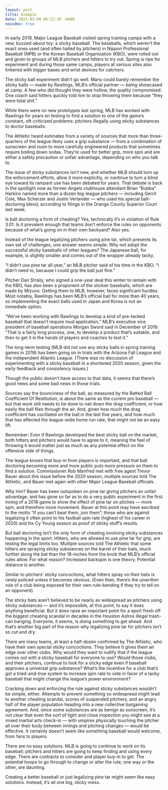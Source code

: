 ```yaml
---
layout: post
title: Example
date: 2021-03-09 06:22:28 -0400
noindex: true
---
```


In early 2019, Major League Baseball visited spring training camps with a new, buzzed-about toy: a sticky baseball. The baseballs, which weren’t the exact ones used (and often hailed by pitchers) in Nippon Professional Baseball (NPB) or the Korean Baseball Organization (KBO), were rolled out and given to groups of MLB pitchers and hitters to try out. Spring is ripe for experiment and during those same camps, players at various sites also tinkered with bigger bases and wrist devices for catchers.

The sticky ball experiment didn’t go well. Many could barely remember the sticky balls — made by Rawlings, MLB’s official partner — being showcased at camp. A few who did thought they were hollow, the quality compromised. One coach said hitters quickly told him to stop throwing them because “they were total shit.”

While there were no new prototypes last spring, MLB has worked with Rawlings for years on testing to find a solution to one of the game’s constant, oft-criticized problems: pitchers illegally using sticky substances to doctor baseballs.

The Athletic heard estimates from a variety of sources that more than three-quarters of the league likely uses a grip substance — from a combination of sunscreen and rosin to more carefully engineered products that sometimes require boiling down sodas. They’re used for better grip, more spin and are either a safety precaution or unfair advantage, depending on who you talk to.

The issue of sticky substances isn’t new, and whether MLB should turn up the enforcement efforts, allow it more explicitly, or continue to turn a blind eye toward its rampant use has been debated for years. That debate is back in the spotlight now as former Angels clubhouse attendant Brian “Bubba” Harkins named more than a dozen big-league pitchers — including Gerrit Cole, Max Scherzer and Justin Verlander — who used his special ball-doctoring blend, according to filings in the Orange County Superior Court last week.

Is ball doctoring a form of cheating? Yes, technically it’s in violation of Rule 3.01. Is it prevalent enough that teams don’t enforce the rules on opponents because of what’s going on in their own backyard? Also yes.

Instead of the league legalizing pitchers using pine tar, which presents its own set of challenges, one answer seems simple: Why not adopt the successful sticky baseballs of other leagues? The Japanese ball, for example, is slightly smaller and comes out of the wrapper already tacky.

“I didn’t use pine tar all year,” an MLB pitcher said of his time in the KBO. “I didn’t need to, because I could grip the ball just fine.”

Pitcher Dan Straily, who signed a one-year deal this winter to remain with the KBO, has also been a proponent of the stickier baseballs, which are made by Mizuno. Getting them to MLB, however, faces significant hurdles. Most notably, Rawlings has been MLB’s official ball for more than 40 years, so implementing the exact balls used in Japan and Korea is not an immediate option.

“We’ve been working with Rawlings to develop a kind of pre-tacked baseball that doesn’t require mud application,” MLB’s executive vice president of baseball operations Morgan Sword said in December of 2019. “That is a fairly long process, one, to develop a product that’s suitable, and then to get it in the hands of players and coaches to test it.”

The long-term testing (MLB did not use any sticky balls in spring training games in 2019) has been going on in trials with the Arizona Fall League and the independent Atlantic League. (There was no discussion of experimenting with a sticky baseball in a shortened 2020 season, given the early feedback and consistency issues.)

Though the public doesn’t have access to that data, it seems that there’s good news and some bad news in those trials.

Sources say the bounciness of the ball, as measured by the Batted Ball Coefficient Of Restitution, is about the same as the current pro baseball — but that work still needs to be done to nail down the drag coefficient, or how easily the ball flies through the air. And, given how much the drag coefficient has oscillated on the ball in the last five years, and how much that has affected the league-wide home run rate, that might not be an easy lift.

Remember: Even if Rawlings developed the best sticky ball on the market, both hitters and pitchers would have to agree to it, meaning the feel of throwing it would matter just as much as any potential effect on the offensive side of things.

The league knows that buy-in from players is important, and that ball doctoring becoming more and more public puts more pressure on them to find a solution. Commissioner Rob Manfred met with free agent Trevor Bauer about this issue before the 2020 season, multiple sources told The Athletic, and Bauer met again with other Major League Baseball officials.

Why him? Bauer has been outspoken on pine tar giving pitchers an unfair advantage, and has gone so far as to do a very public experiment in the first inning of a 2018 game to show the effect of pine tar on pitches — more spin, and therefore more movement. Bauer at this point may have ascribed to the motto “if you can’t beat them, join them”; those who are against legalizing it often point to his fastball spin rate (highest of his career in 2020) and his Cy Young season as proof of sticky stuff’s results.

But ball doctoring isn’t the only form of cheating involving sticky substances happening in the sport. Hitters, who are allowed to use pine tar for grip, are testing the legal limits too. Multiple sources told The Athletic that some hitters are spraying sticky substances on the barrel of their bats, much further along the bat than the 18-inches from the knob that MLB’s official rules allow. For what reason? Increased backspin is one theory. Potential distance is another.

Similar to pitchers’ sticky concoctions, what hitters spray on their bats is rarely policed unless it becomes obvious. (Even then, there’s the unwritten rule of a club being exposed for their own rule-bending if they try to tell on an opponent).

The sticky bats aren’t believed to be nearly as widespread as pitchers using sticky substances — and it’s impossible, at this point, to say it does anything beneficial. But it does raise an important point for a sport fresh off the biggest cheating scandal in decades in the Houston Astros illegal trash-can banging. Everyone, it seems, is doing something to get ahead. And that’s another big part of the reason why legalizing pine tar for pitchers isn’t so cut and dry.

There are many teams, at least a half-dozen confirmed by The Athletic, who have their own special sticky concoctions. They believe it gives them an edge over other clubs. Why would they want to nullify that if the league comes out with a sticky baseball for everyone to use? Would those clubs, and their pitchers, continue to look for a sticky edge even if baseball approves a universal grip substance? What’s the incentive for a club that’s got a tried-and-true system to increase spin rate to vote in favor of a tacky baseball that might change the league’s power environment?

Cracking down and enforcing the rule against sticky substances wouldn’t be simple, either. Attempts to prevent something so widespread might lead to another cheating scandal, scores of suspended pitchers, and an angry half of the player population heading into a new collective bargaining agreement. And, since some substances are as benign as sunscreen, it’s not clear that even the sort of tight and close inspection you might see at a mixed martial arts check-in — with umpires physically touching the pitcher all over their body between innings and pitching changes — would be effective. It certainly doesn’t seem like something baseball would welcome, from fans to players.

There are no easy solutions. MLB is going to continue to work on its baseball; pitchers and hitters are going to keep finding and using every edge. There are contracts to consider and player buy-in to get. The potential hoops to go through to change or alter the rule, one way or the other, are daunting.

Creating a better baseball or just legalizing pine tar might seem like easy solutions. Instead, it’s all one big, sticky mess.

